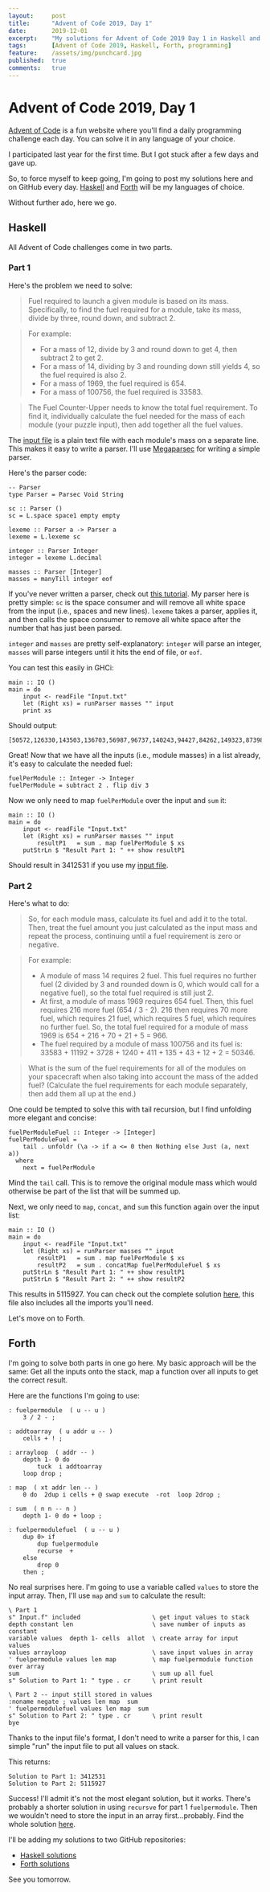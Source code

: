 ```yaml
---
layout:     post
title:      "Advent of Code 2019, Day 1"
date:       2019-12-01
excerpt:    "My solutions for Advent of Code 2019 Day 1 in Haskell and Forth"
tags:       [Advent of Code 2019, Haskell, Forth, programming]
feature:    /assets/img/punchcard.jpg
published:  true
comments:   true
---
```

# Advent of Code 2019, Day 1

[Advent of Code][aoc] is a fun website where you'll find a daily programming challenge each day. You can solve it in any language of your choice.

I participated last year for the first time. But I got stuck after a few days and gave up. 

So, to force myself to keep going, I'm going to post my solutions here and on GitHub every day. [Haskell][hask] and [Forth][forth] will be my languages of choice. 

Without further ado, here we go.

## Haskell 

All Advent of Code challenges come in two parts.

### Part 1

Here's the problem we need to solve:

> Fuel required to launch a given module is based on its mass. Specifically, to find the fuel required for a module, take its mass, divide by three, round down, and subtract 2.

> For example:
> - For a mass of 12, divide by 3 and round down to get 4, then subtract 2 to get 2.
> - For a mass of 14, dividing by 3 and rounding down still yields 4, so the fuel required is also 2.
> - For a mass of 1969, the fuel required is 654.
> - For a mass of 100756, the fuel required is 33583.

> The Fuel Counter-Upper needs to know the total fuel requirement. To find it, individually calculate the fuel needed for the mass of each module (your puzzle input), then add together all the fuel values.

The [input file][input] is a plain text file with each module's mass on a separate line. This makes it easy to write a parser. I'll use [Megaparsec][megaparsec] for writing a simple parser. 

Here's the parser code: 

```
-- Parser
type Parser = Parsec Void String
        
sc :: Parser ()
sc = L.space space1 empty empty
    
lexeme :: Parser a -> Parser a
lexeme = L.lexeme sc
        
integer :: Parser Integer
integer = lexeme L.decimal
    
masses :: Parser [Integer]
masses = manyTill integer eof
```

If you've never written a parser, check out [this tutorial][parsertutorial]. My parser here is pretty simple: `sc` is the space consumer and will remove all white space from the input (i.e., spaces and new lines). `lexeme` takes a parser, applies it, and then calls the space consumer to remove all white space after the number that has just been parsed.

`integer` and `masses` are pretty self-explanatory: `integer` will parse an integer, `masses` will parse integers until it hits the end of file, or `eof`.

You can test this easily in GHCi:

```
main :: IO () 
main = do 
    input <- readFile "Input.txt"
    let (Right xs) = runParser masses "" input 
    print xs
```

Should output:

```
[50572,126330,143503,136703,56987,96737,140243,94427,84262,149323,87398,132344,72187,90878,72897,101305,129483,101148,66349,76719,86437,84937,73911,141051,61464,85350,81774,129191,130129,118366,125825,61781,98459,69024,75886,119434,108929,117387,149625,79378,102582,102368,117177,132105,137278,149187,136653,70074,115885,73901,81922,133232,112929,80009,116895,61248,140251,98003,109610,132775,55781,110809,109799,125071,71734,104973,75610,148974,144173,89235,89438,64901,142674,105446,55287,64438,82269,99903,97079,72708,108177,130830,50393,141354,123264,116302,51119,127287,137515,109285,110750,93770,54926,57131,136897,97693,135531,122858,112089,98599]
```

Great! Now that we have all the inputs (i.e., module masses) in a list already, it's easy to calculate the needed fuel:

```
fuelPerModule :: Integer -> Integer 
fuelPerModule = subtract 2 . flip div 3
```

Now we only need to map `fuelPerModule` over the input and `sum` it:

```
main :: IO () 
main = do 
    input <- readFile "Input.txt"
    let (Right xs) = runParser masses "" input
        resultP1   = sum . map fuelPerModule $ xs
    putStrLn $ "Result Part 1: " ++ show resultP1
```

Should result in 3412531 if you use my [input file][input].

### Part 2

Here's what to do:

> So, for each module mass, calculate its fuel and add it to the total. Then, treat the fuel amount you just calculated as the input mass and repeat the process, continuing until a fuel requirement is zero or negative. 

> For example:
> - A module of mass 14 requires 2 fuel. This fuel requires no further fuel (2 divided by 3 and rounded down is 0, which would call for a negative fuel), so the total fuel required is still just 2.
> - At first, a module of mass 1969 requires 654 fuel. Then, this fuel requires 216 more fuel (654 / 3 - 2). 216 then requires 70 more fuel, which requires 21 fuel, which requires 5 fuel, which requires no further fuel. So, the total fuel required for a module of mass 1969 is 654 + 216 + 70 + 21 + 5 = 966.
> - The fuel required by a module of mass 100756 and its fuel is: 33583 + 11192 + 3728 + 1240 + 411 + 135 + 43 + 12 + 2 = 50346.

>What is the sum of the fuel requirements for all of the modules on your spacecraft when also taking into account the mass of the added fuel? (Calculate the fuel requirements for each module separately, then add them all up at the end.)

One could be tempted to solve this with tail recursion, but I find unfolding more elegant and concise:

```
fuelPerModuleFuel :: Integer -> [Integer]
fuelPerModuleFuel = 
    tail . unfoldr (\a -> if a <= 0 then Nothing else Just (a, next a)) 
  where  
    next = fuelPerModule 
```

Mind the `tail` call. This is to remove the original module mass which would otherwise be part of the list that will be summed up.

Next, we only need to `map`, `concat`, and `sum` this function again over the input list:

```
main :: IO () 
main = do 
    input <- readFile "Input.txt"
    let (Right xs) = runParser masses "" input
        resultP1   = sum . map fuelPerModule $ xs
        resultP2   = sum . concatMap fuelPerModuleFuel $ xs
    putStrLn $ "Result Part 1: " ++ show resultP1
    putStrLn $ "Result Part 2: " ++ show resultP2
```

This results in 5115927. You can check out the complete solution [here][solhask], this file also includes all the imports you'll need. 

Let's move on to Forth.

## Forth 

I'm going to solve both parts in one go here. My basic approach will be the same: Get all the inputs onto the stack, map a function over all inputs to get the correct result.

Here are the functions I'm going to use:

```
: fuelpermodule  ( u -- u )
    3 / 2 - ;

: addtoarray  ( u addr u -- )
    cells + ! ;

: arrayloop  ( addr -- )
    depth 1- 0 do 
        tuck  i addtoarray 
    loop drop ;

: map  ( xt addr len -- )
    0 do  2dup i cells + @ swap execute  -rot  loop 2drop ;

: sum  ( n n -- n )
    depth 1- 0 do + loop ;

: fuelpermodulefuel  ( u -- u )
    dup 0> if 
        dup fuelpermodule
        recurse  +
    else 
        drop 0
    then ;

```

No real surprises here. I'm going to use a variable called `values` to store the input array. Then, I'll use `map` and `sum` to calculate the result:

```
\ Part 1 
s" Input.f" included                    \ get input values to stack
depth constant len                      \ save number of inputs as constant
variable values  depth 1- cells  allot  \ create array for input values
values arrayloop                        \ save input values in array
' fuelpermodule values len map          \ map fuelpermodule function over array
sum                                     \ sum up all fuel
s" Solution to Part 1: " type . cr      \ print result

\ Part 2 -- input still stored in values 
:noname negate ; values len map  sum 
' fuelpermodulefuel values len map  sum 
s" Solution to Part 2: " type . cr      \ print result
bye 
```

Thanks to the input file's format, I don't need to write a parser for this, I can simple "run" the input file to put all values on stack.

This returns: 

```
Solution to Part 1: 3412531 
Solution to Part 2: 5115927 
```

Success! I'll admit it's not the most elegant solution, but it works. There's probably a shorter solution in using `recursve` for part 1 `fuelpermodule`. Then we wouldn't need to store the input in an array first...probably. Find the whole solution [here][solforth].

I'll be adding my solutions to two GitHub repositories:

- [Haskell solutions][ghhask]
- [Forth solutions][ghforth]

See you tomorrow.


[aoc]: https://adventofcode.com/2019
[hask]: https://wiki.haskell.org/Haskell
[forth]: https://en.wikipedia.org/wiki/Forth_(programming_language)
[gjz]: https://georgjz.github.io/posts/
[ghc]: https://www.haskell.org/ghc/
[ghhask]: https://github.com/georgjz/advent-of-code-2019-haskell
[solhask]: https://github.com/georgjz/advent-of-code-2019-haskell/blob/master/day01/Fuel.hs
[ghforth]: https://github.com/georgjz/advent-of-code-2019-forth
[solforth]: https://github.com/georgjz/advent-of-code-2019-forth/blob/master/day01/Fuel.f
[input]: https://github.com/georgjz/advent-of-code-2019-haskell/blob/master/day01/Input.txt
[megaparsec]: http://hackage.haskell.org/package/megaparsec-8.0.0/docs/Text-Megaparsec.html
[parsertutorial]: http://akashagrawal.me/beginners-guide-to-megaparsec/